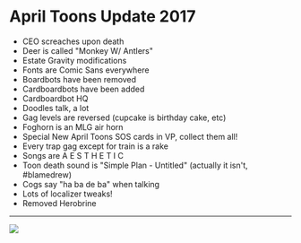 April Toons Update 2017
==============
- CEO screaches upon death
- Deer is called "Monkey W/ Antlers"
- Estate Gravity modifications
- Fonts are Comic Sans everywhere
- Boardbots have been removed
- Cardboardbots have been added
- Cardboardbot HQ 
- Doodles talk, a lot
- Gag levels are reversed (cupcake is birthday cake, etc)
- Foghorn is an MLG air horn
- Special New April Toons SOS cards in VP, collect them all!
- Every trap gag except for train is a rake
- Songs are A E S T H E T I C
- Toon death sound is "Simple Plan - Untitled" (actually it isn't, #blamedrew)
- Cogs say "ha ba de ba" when talking
- Lots of localizer tweaks!
- Removed Herobrine

----

![](https://i.imgur.com/wFpp6jM.png)
